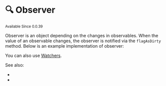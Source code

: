 # 🔍 Observer

<sup>
Available Since 0.0.39
</sup>

Observer is an object depending on the changes in observables. 
When the value of an observable changes, the observer is notified via the `flagAsDirty` method.
Below is an example implementation of observer:

<code-block lang="java" src="common/CodeSnippets.java" include-symbol="MyObserver"/>

You can also use [Watchers](watcher.md).

See also:
- [](mapped-observable.md)
- [](watcher.md)